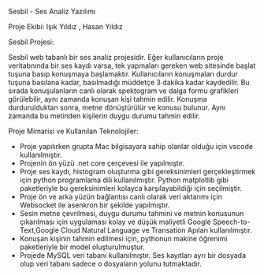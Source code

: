 Sesbil - Ses Analiz Yazılımı

Proje Ekibi: Işık Yıldız , Hasan Yıldız 

Sesbil Projesi:

  Sesbil web tabanlı bir ses analiz projesidir. Eğer kullanıcıların proje veritabnında bir ses kaydı varsa, tek yapmaları gereken web sitesinde başlat tuşuna basıp konuşmaya başlamaktır. Kullanıcıların konuşmaları durdur tuşuna basılana kadar, 
basılmadığı müddetçe 3 dakika kadar kaydedilir. Bu sırada konuşulanların canlı olarak spektogram ve dalga formu grafikleri görülebilir, aynı zamanda konuşan kişi tahmin edilir. Konuşma durdurulduktan sonra, metne dönüştürülür ve konusu bulunur.
Aynı zamanda bu metinden kişilerin duygu durumu tahmin edilir.

Proje Mimarisi ve Kullanılan Teknolojiler:

- Proje yapılırken grupta Mac bilgisayara sahip olanlar olduğu için vscode kullanılmıştır.
- Projenin ön yüzü .net core çerçevesi ile yapılmıştır.
- Proje ses kaydı, histogram oluşturma gibi gereksinimleri gerçekleştirmek için python programlama dili kullanılmıştır. Python matplotlib gibi paketleriyle bu gereksinimleri kolayca karşılayabildiği için seçilmiştir.
- Proje ön ve arka yüzün bağlantısı canlı olarak veri aktarımı için Websocket ile asenkron bir şekilde yapılmıştır.   
- Sesin metne çevrilmesi, duygu durumu tahmini ve metnin konusunun çıkarılması için uygulaması kolay ve düşük maliyetli Google Speech-to-Text,Google Cloud Natural Language ve Transation Apıları kullanılmıştır.
- Konuşan kişinin tahmin edilmesi için, pythonun makine öğrenimi paketleriyle bir model oluşturulmuştur.
- Projede MySQL veri tabanı kullanılmıştır. Ses kayıtları ayrı bir dosyada olup veri tabanı sadece o dosyaların yolunu tutmaktadır.
